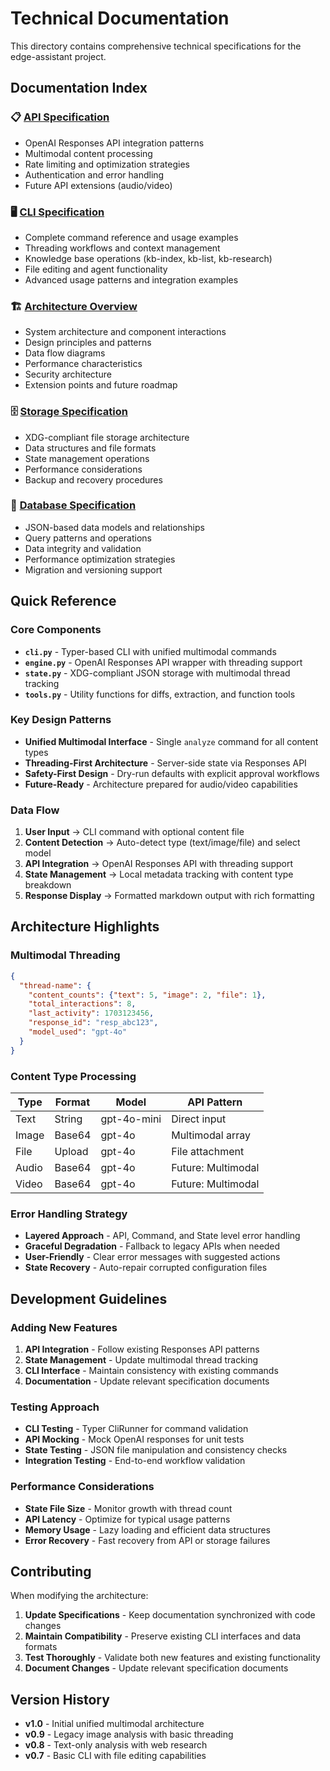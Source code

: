 # Technical Documentation

This directory contains comprehensive technical specifications for the edge-assistant project.

## Documentation Index

### 📋 [API Specification](api-specification.md)
- OpenAI Responses API integration patterns
- Multimodal content processing
- Rate limiting and optimization strategies
- Authentication and error handling
- Future API extensions (audio/video)

### 🖥️ [CLI Specification](cli-specification.md)
- Complete command reference and usage examples
- Threading workflows and context management
- Knowledge base operations (kb-index, kb-list, kb-research)
- File editing and agent functionality
- Advanced usage patterns and integration examples

### 🏗️ [Architecture Overview](architecture-overview.md)  
- System architecture and component interactions
- Design principles and patterns
- Data flow diagrams
- Performance characteristics
- Security architecture
- Extension points and future roadmap

### 🗄️ [Storage Specification](storage-specification.md)
- XDG-compliant file storage architecture
- Data structures and file formats
- State management operations
- Performance considerations
- Backup and recovery procedures

### 💾 [Database Specification](database-specification.md)
- JSON-based data models and relationships
- Query patterns and operations
- Data integrity and validation
- Performance optimization strategies
- Migration and versioning support

## Quick Reference

### Core Components
- **`cli.py`** - Typer-based CLI with unified multimodal commands
- **`engine.py`** - OpenAI Responses API wrapper with threading support  
- **`state.py`** - XDG-compliant JSON storage with multimodal thread tracking
- **`tools.py`** - Utility functions for diffs, extraction, and function tools

### Key Design Patterns
- **Unified Multimodal Interface** - Single `analyze` command for all content types
- **Threading-First Architecture** - Server-side state via Responses API  
- **Safety-First Design** - Dry-run defaults with explicit approval workflows
- **Future-Ready** - Architecture prepared for audio/video capabilities

### Data Flow
1. **User Input** → CLI command with optional content file
2. **Content Detection** → Auto-detect type (text/image/file) and select model
3. **API Integration** → OpenAI Responses API with threading support
4. **State Management** → Local metadata tracking with content type breakdown
5. **Response Display** → Formatted markdown output with rich formatting

## Architecture Highlights

### Multimodal Threading
```json
{
  "thread-name": {
    "content_counts": {"text": 5, "image": 2, "file": 1},
    "total_interactions": 8,
    "last_activity": 1703123456,
    "response_id": "resp_abc123",
    "model_used": "gpt-4o"
  }
}
```

### Content Type Processing
| Type | Format | Model | API Pattern |
|------|--------|-------|-------------|
| Text | String | gpt-4o-mini | Direct input |
| Image | Base64 | gpt-4o | Multimodal array |
| File | Upload | gpt-4o | File attachment |
| Audio | Base64 | gpt-4o | Future: Multimodal |
| Video | Base64 | gpt-4o | Future: Multimodal |

### Error Handling Strategy
- **Layered Approach** - API, Command, and State level error handling
- **Graceful Degradation** - Fallback to legacy APIs when needed
- **User-Friendly** - Clear error messages with suggested actions
- **State Recovery** - Auto-repair corrupted configuration files

## Development Guidelines

### Adding New Features
1. **API Integration** - Follow existing Responses API patterns
2. **State Management** - Update multimodal thread tracking 
3. **CLI Interface** - Maintain consistency with existing commands
4. **Documentation** - Update relevant specification documents

### Testing Approach
- **CLI Testing** - Typer CliRunner for command validation
- **API Mocking** - Mock OpenAI responses for unit tests
- **State Testing** - JSON file manipulation and consistency checks
- **Integration Testing** - End-to-end workflow validation

### Performance Considerations
- **State File Size** - Monitor growth with thread count
- **API Latency** - Optimize for typical usage patterns  
- **Memory Usage** - Lazy loading and efficient data structures
- **Error Recovery** - Fast recovery from API or storage failures

## Contributing

When modifying the architecture:

1. **Update Specifications** - Keep documentation synchronized with code changes
2. **Maintain Compatibility** - Preserve existing CLI interfaces and data formats
3. **Test Thoroughly** - Validate both new features and existing functionality
4. **Document Changes** - Update relevant specification documents

## Version History

- **v1.0** - Initial unified multimodal architecture
- **v0.9** - Legacy image analysis with basic threading
- **v0.8** - Text-only analysis with web research
- **v0.7** - Basic CLI with file editing capabilities